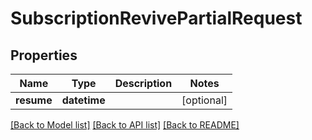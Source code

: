 # SubscriptionRevivePartialRequest

## Properties
Name | Type | Description | Notes
------------ | ------------- | ------------- | -------------
**resume** | **datetime** |  | [optional] 

[[Back to Model list]](../README.md#documentation-for-models) [[Back to API list]](../README.md#documentation-for-api-endpoints) [[Back to README]](../README.md)

